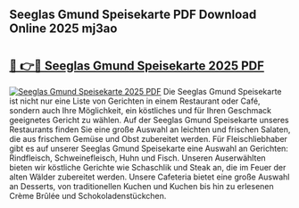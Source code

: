## Seeglas Gmund Speisekarte PDF Download Online 2025 mj3ao

# <h2><a href="http://gcbiba.nevu.top/?p=Seeglas+Gmund+Speisekarte">🔗 👉🔴 Seeglas Gmund Speisekarte 2025 PDF</a></h2>

[![Seeglas Gmund Speisekarte 2025 PDF](https://i.imgur.com/dBaPXMq.png)](http://gcbiba.nevu.top/?p=Seeglas+Gmund+Speisekarte)
Die Seeglas Gmund Speisekarte ist nicht nur eine Liste von Gerichten in einem Restaurant oder Café, sondern auch Ihre Möglichkeit, ein köstliches und für Ihren Geschmack geeignetes Gericht zu wählen. Auf der Seeglas Gmund Speisekarte unseres Restaurants finden Sie eine große Auswahl an leichten und frischen Salaten, die aus frischem Gemüse und Obst zubereitet werden. Für Fleischliebhaber gibt es auf unserer Seeglas Gmund Speisekarte eine Auswahl an Gerichten: Rindfleisch, Schweinefleisch, Huhn und Fisch. Unseren Auserwählten bieten wir köstliche Gerichte wie Schaschlik und Steak an, die im Feuer der alten Wälder zubereitet werden. Unsere Cafeteria bietet eine große Auswahl an Desserts, von traditionellen Kuchen und Kuchen bis hin zu erlesenen Crème Brûlée und Schokoladenstückchen.
